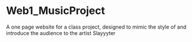 # Web1_MusicProject
A one page website for a class project, designed to mimic the style of and introduce the audience to the artist Slayyyter
